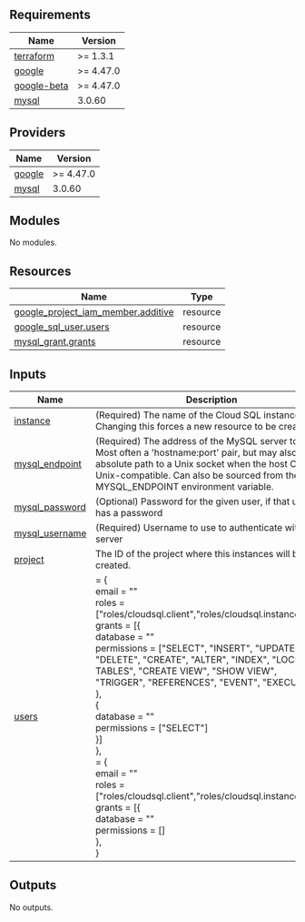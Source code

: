 <!-- BEGIN_TF_DOCS -->
## Requirements

| Name | Version |
|------|---------|
| <a name="requirement_terraform"></a> [terraform](#requirement\_terraform) | >= 1.3.1 |
| <a name="requirement_google"></a> [google](#requirement\_google) | >= 4.47.0 |
| <a name="requirement_google-beta"></a> [google-beta](#requirement\_google-beta) | >= 4.47.0 |
| <a name="requirement_mysql"></a> [mysql](#requirement\_mysql) | 3.0.60 |

## Providers

| Name | Version |
|------|---------|
| <a name="provider_google"></a> [google](#provider\_google) | >= 4.47.0 |
| <a name="provider_mysql"></a> [mysql](#provider\_mysql) | 3.0.60 |

## Modules

No modules.

## Resources

| Name | Type |
|------|------|
| [google_project_iam_member.additive](https://registry.terraform.io/providers/hashicorp/google/latest/docs/resources/project_iam_member) | resource |
| [google_sql_user.users](https://registry.terraform.io/providers/hashicorp/google/latest/docs/resources/sql_user) | resource |
| [mysql_grant.grants](https://registry.terraform.io/providers/petoju/mysql/3.0.60/docs/resources/grant) | resource |

## Inputs

| Name | Description | Type | Default | Required |
|------|-------------|------|---------|:--------:|
| <a name="input_instance"></a> [instance](#input\_instance) | (Required) The name of the Cloud SQL instance. Changing this forces a new resource to be created. | `string` | n/a | yes |
| <a name="input_mysql_endpoint"></a> [mysql\_endpoint](#input\_mysql\_endpoint) | (Required) The address of the MySQL server to use. Most often a 'hostname:port' pair, but may also be an absolute path to a Unix socket when the host OS is Unix-compatible. Can also be sourced from the MYSQL\_ENDPOINT environment variable. | `string` | n/a | yes |
| <a name="input_mysql_password"></a> [mysql\_password](#input\_mysql\_password) | (Optional) Password for the given user, if that user has a password | `string` | n/a | yes |
| <a name="input_mysql_username"></a> [mysql\_username](#input\_mysql\_username) | (Required) Username to use to authenticate with the server | `string` | n/a | yes |
| <a name="input_project"></a> [project](#input\_project) | The ID of the project where this instances will be created. | `string` | n/a | yes |
| <a name="input_users"></a> [users](#input\_users) | <user> = {<br>        email = "<user email>"<br>        roles = ["roles/cloudsql.client","roles/cloudsql.instanceUser"]<br>        grants = [{<br>            database = "<database name>"<br>            permissions = ["SELECT", "INSERT", "UPDATE", "DELETE", "CREATE", "ALTER", "INDEX", "LOCK TABLES", "CREATE VIEW", "SHOW VIEW", "TRIGGER", "REFERENCES", "EVENT", "EXECUTE"] <br>        },<br>        {<br>            database = "<another database name>"<br>            permissions = ["SELECT"] <br>        }] <br>    },<br>    <another user> = {<br>        email = "<user email>"<br>        roles = ["roles/cloudsql.client","roles/cloudsql.instanceUser"]<br>        grants = [{<br>            database = "<database name>"<br>            permissions = [<list of permissions>] <br>        },  <br>    } | <pre>map(object({<br>    email = string<br>    host  = optional(string, "%")<br>    roles = optional(list(string),[])<br>    grants = list(object({<br>      database = string<br>      permissions = list(string)<br>    }))<br>  }))</pre> | n/a | yes |

## Outputs

No outputs.
<!-- END_TF_DOCS -->
